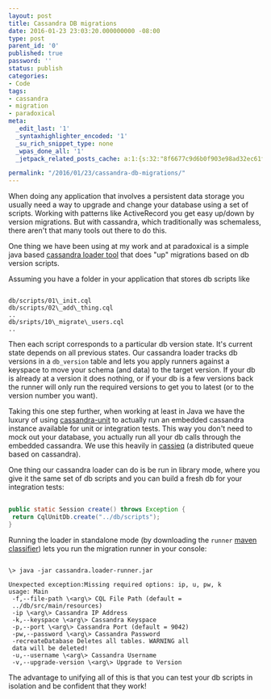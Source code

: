 ```yaml
---
layout: post
title: Cassandra DB migrations
date: 2016-01-23 23:03:20.000000000 -08:00
type: post
parent_id: '0'
published: true
password: ''
status: publish
categories:
- Code
tags:
- cassandra
- migration
- paradoxical
meta:
  _edit_last: '1'
  _syntaxhighlighter_encoded: '1'
  _su_rich_snippet_type: none
  _wpas_done_all: '1'
  _jetpack_related_posts_cache: a:1:{s:32:"8f6677c9d6b0f903e98ad32ec61f8deb";a:2:{s:7:"expires";i:1554980380;s:7:"payload";a:3:{i:0;a:1:{s:2:"id";i:4750;}i:1;a:1:{s:2:"id";i:4784;}i:2;a:1:{s:2:"id";i:3452;}}}}

permalink: "/2016/01/23/cassandra-db-migrations/"
---
```

When doing any application that involves a persistent data storage you usually need a way to upgrade and change your database using a set of scripts. Working with patterns like ActiveRecord you get easy up/down by version migrations. But with cassandra, which traditionally was schemaless, there aren't that many tools out there to do this.

One thing we have been using at my work and at paradoxical is a simple java based [cassandra loader tool](https://github.com/paradoxical-io/cassandra-loader) that does "up" migrations based on db version scripts.

Assuming you have a folder in your application that stores db scripts like

```
  
db/scripts/01\_init.cql  
db/scripts/02\_add\_thing.cql  
..  
db/sripts/10\_migrate\_users.cql  
..  

```

Then each script corresponds to a particular db version state. It's current state depends on all previous states. Our cassandra loader tracks db versions in a `db_version` table and lets you apply runners against a keyspace to move your schema (and data) to the target version. If your db is already at a version it does nothing, or if your db is a few versions back the runner will only run the required versions to get you to latest (or to the version number you want).

Taking this one step further, when working at least in Java we have the luxury of using [cassandra-unit](https://github.com/jsevellec/cassandra-unit) to actually run an embedded cassandra instance available for unit or integration tests. This way you don't need to mock out your database, you actually run all your db calls through the embedded cassandra. We use this heavily in [cassieq](https://github.com/paradoxical-io/cassieq) (a distributed queue based on cassandra).

One thing our cassandra loader can do is be run in library mode, where you give it the same set of db scripts and you can build a fresh db for your integration tests:

```java
  
public static Session create() throws Exception {  
 return CqlUnitDb.create("../db/scripts");  
}  

```

Running the loader in standalone mode (by downloading the `runner` [maven classifier](https://repo1.maven.org/maven2/io/paradoxical/cassandra.loader/1.1)) lets you run the migration runner in your console:

```
  
\> java -jar cassandra.loader-runner.jar

Unexpected exception:Missing required options: ip, u, pw, k  
usage: Main  
 -f,--file-path \<arg\> CQL File Path (default =  
 ../db/src/main/resources)  
 -ip \<arg\> Cassandra IP Address  
 -k,--keyspace \<arg\> Cassandra Keyspace  
 -p,--port \<arg\> Cassandra Port (default = 9042)  
 -pw,--password \<arg\> Cassandra Password  
 -recreateDatabase Deletes all tables. WARNING all  
 data will be deleted!  
 -u,--username \<arg\> Cassandra Username  
 -v,--upgrade-version \<arg\> Upgrade to Version  

```

The advantage to unifying all of this is that you can test your db scripts in isolation and be confident that they work!

